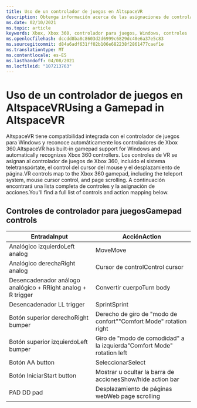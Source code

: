 ```yaml
---
title: Uso de un controlador de juegos en AltspaceVR
description: Obtenga información acerca de las asignaciones de controlador de AltspaceVR integradas para los controladores de Xbox 360 y de controlador de juegos.
ms.date: 02/10/2021
ms.topic: article
keywords: Xbox, Xbox 360, controlador para juegos, Windows, controles
ms.openlocfilehash: dccdd8ba8c8603d2d6999c6829dc40e6a37e5c83
ms.sourcegitcommit: d84a6adf631ff02b106e682238f2861477caef1e
ms.translationtype: MT
ms.contentlocale: es-ES
ms.lasthandoff: 04/08/2021
ms.locfileid: "107213763"
---
```

# <a name="using-a-gamepad-in-altspacevr"></a><span data-ttu-id="6105d-104">Uso de un controlador de juegos en AltspaceVR</span><span class="sxs-lookup"><span data-stu-id="6105d-104">Using a Gamepad in AltspaceVR</span></span>

<span data-ttu-id="6105d-105">AltspaceVR tiene compatibilidad integrada con el controlador de juegos para Windows y reconoce automáticamente los controladores de Xbox 360.</span><span class="sxs-lookup"><span data-stu-id="6105d-105">AltspaceVR has built-in gamepad support for Windows and automatically recognizes Xbox 360 controllers.</span></span> <span data-ttu-id="6105d-106">Los controles de VR se asignan al controlador de juegos de Xbox 360, incluido el sistema teletranspórtate, el control del cursor del mouse y el desplazamiento de página.</span><span class="sxs-lookup"><span data-stu-id="6105d-106">VR controls map to the Xbox 360 gamepad, including the teleport system, mouse cursor control, and page scrolling.</span></span> <span data-ttu-id="6105d-107">A continuación encontrará una lista completa de controles y la asignación de acciones.</span><span class="sxs-lookup"><span data-stu-id="6105d-107">You'll find a full list of controls and action mapping below.</span></span>

## <a name="gamepad-controls"></a><span data-ttu-id="6105d-108">Controles de controlador para juegos</span><span class="sxs-lookup"><span data-stu-id="6105d-108">Gamepad controls</span></span>

| <span data-ttu-id="6105d-109">Entrada</span><span class="sxs-lookup"><span data-stu-id="6105d-109">Input</span></span> | <span data-ttu-id="6105d-110">Acción</span><span class="sxs-lookup"><span data-stu-id="6105d-110">Action</span></span> |
|---|---|
| <span data-ttu-id="6105d-111">Analógico izquierdo</span><span class="sxs-lookup"><span data-stu-id="6105d-111">Left analog</span></span> | <span data-ttu-id="6105d-112">Move</span><span class="sxs-lookup"><span data-stu-id="6105d-112">Move</span></span> |
| <span data-ttu-id="6105d-113">Analógico derecha</span><span class="sxs-lookup"><span data-stu-id="6105d-113">Right analog</span></span> | <span data-ttu-id="6105d-114">Cursor de control</span><span class="sxs-lookup"><span data-stu-id="6105d-114">Control cursor</span></span> |
| <span data-ttu-id="6105d-115">Desencadenador análogo analógico + R</span><span class="sxs-lookup"><span data-stu-id="6105d-115">Right analog + R trigger</span></span> | <span data-ttu-id="6105d-116">Convertir cuerpo</span><span class="sxs-lookup"><span data-stu-id="6105d-116">Turn body</span></span> |
| <span data-ttu-id="6105d-117">Desencadenador L</span><span class="sxs-lookup"><span data-stu-id="6105d-117">L trigger</span></span> | <span data-ttu-id="6105d-118">Sprint</span><span class="sxs-lookup"><span data-stu-id="6105d-118">Sprint</span></span> |
| <span data-ttu-id="6105d-119">Botón superior derecho</span><span class="sxs-lookup"><span data-stu-id="6105d-119">Right bumper</span></span> | <span data-ttu-id="6105d-120">Derecho de giro de "modo de confort"</span><span class="sxs-lookup"><span data-stu-id="6105d-120">"Comfort Mode" rotation right</span></span> |
| <span data-ttu-id="6105d-121">Botón superior izquierdo</span><span class="sxs-lookup"><span data-stu-id="6105d-121">Left bumper</span></span> | <span data-ttu-id="6105d-122">Giro de "modo de comodidad" a la izquierda</span><span class="sxs-lookup"><span data-stu-id="6105d-122">"Comfort Mode" rotation left</span></span> |
| <span data-ttu-id="6105d-123">Botón A</span><span class="sxs-lookup"><span data-stu-id="6105d-123">A button</span></span> | <span data-ttu-id="6105d-124">Seleccionar</span><span class="sxs-lookup"><span data-stu-id="6105d-124">Select</span></span> |
| <span data-ttu-id="6105d-125">Botón Iniciar</span><span class="sxs-lookup"><span data-stu-id="6105d-125">Start button</span></span> | <span data-ttu-id="6105d-126">Mostrar u ocultar la barra de acciones</span><span class="sxs-lookup"><span data-stu-id="6105d-126">Show/hide action bar</span></span> |
| <span data-ttu-id="6105d-127">PAD D</span><span class="sxs-lookup"><span data-stu-id="6105d-127">D pad</span></span> | <span data-ttu-id="6105d-128">Desplazamiento de páginas web</span><span class="sxs-lookup"><span data-stu-id="6105d-128">Web page scrolling</span></span> |